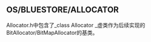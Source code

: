## OS/BLUESTORE/ALLOCATOR

Allocator.h中包含了_class Allocator _虚类作为后续实现的BitAllocator/BitMapAllocator的基类。


